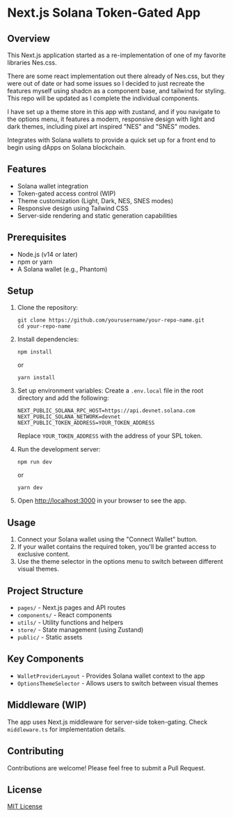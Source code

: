 # Next.js Solana Token-Gated App

## Overview

This Next.js application started as a re-implementation of one of my favorite libraries Nes.css. 

There are some react implementation out there already of Nes.css, but they were out of date or had some issues so I decided to just recreate the features myself using shadcn as a component base, and tailwind for styling. This repo will be updated as I complete the individual components. 

I have set up a theme store in this app with zustand, and if you navigate to the options menu, it features a modern, responsive design with light and dark themes, including pixel art inspired "NES" and "SNES" modes.

Integrates with Solana wallets to provide a quick set up for a front end to begin using dApps on Solana blockchain. 

## Features

- Solana wallet integration
- Token-gated access control (WIP)
- Theme customization (Light, Dark, NES, SNES modes)
- Responsive design using Tailwind CSS
- Server-side rendering and static generation capabilities

## Prerequisites

- Node.js (v14 or later)
- npm or yarn
- A Solana wallet (e.g., Phantom)

## Setup

1. Clone the repository:

   ```
   git clone https://github.com/yourusername/your-repo-name.git
   cd your-repo-name
   ```

2. Install dependencies:

   ```
   npm install
   ```

   or

   ```
   yarn install
   ```

3. Set up environment variables:
   Create a `.env.local` file in the root directory and add the following:

   ```
   NEXT_PUBLIC_SOLANA_RPC_HOST=https://api.devnet.solana.com
   NEXT_PUBLIC_SOLANA_NETWORK=devnet
   NEXT_PUBLIC_TOKEN_ADDRESS=YOUR_TOKEN_ADDRESS
   ```

   Replace `YOUR_TOKEN_ADDRESS` with the address of your SPL token.

4. Run the development server:

   ```
   npm run dev
   ```

   or

   ```
   yarn dev
   ```

5. Open [http://localhost:3000](http://localhost:3000) in your browser to see the app.

## Usage

1. Connect your Solana wallet using the "Connect Wallet" button.
2. If your wallet contains the required token, you'll be granted access to exclusive content.
3. Use the theme selector in the options menu to switch between different visual themes.

## Project Structure

- `pages/` - Next.js pages and API routes
- `components/` - React components
- `utils/` - Utility functions and helpers
- `store/` - State management (using Zustand)
- `public/` - Static assets

## Key Components

- `WalletProviderLayout` - Provides Solana wallet context to the app
- `OptionsThemeSelector` - Allows users to switch between visual themes

## Middleware (WIP)

The app uses Next.js middleware for server-side token-gating. Check `middleware.ts` for implementation details.

## Contributing

Contributions are welcome! Please feel free to submit a Pull Request.

## License

[MIT License](LICENSE)
